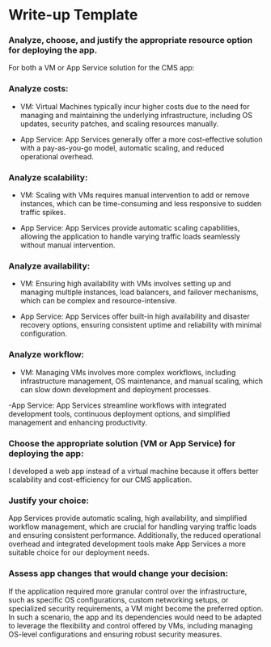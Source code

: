 # Write-up Template

### Analyze, choose, and justify the appropriate resource option for deploying the app.

For both a VM or App Service solution for the CMS app:

### Analyze costs:

- VM: Virtual Machines typically incur higher costs due to the need for managing and maintaining the underlying infrastructure, including OS updates, security patches, and scaling resources manually.

- App Service: App Services generally offer a more cost-effective solution with a pay-as-you-go model, automatic scaling, and reduced operational overhead.

### Analyze scalability:

- VM: Scaling with VMs requires manual intervention to add or remove instances, which can be time-consuming and less responsive to sudden traffic spikes.

- App Service: App Services provide automatic scaling capabilities, allowing the application to handle varying traffic loads seamlessly without manual intervention.

### Analyze availability:

- VM: Ensuring high availability with VMs involves setting up and managing multiple instances, load balancers, and failover mechanisms, which can be complex and resource-intensive.

- App Service: App Services offer built-in high availability and disaster recovery options, ensuring consistent uptime and reliability with minimal configuration.

### Analyze workflow:

- VM: Managing VMs involves more complex workflows, including infrastructure management, OS maintenance, and manual scaling, which can slow down development and deployment processes.

-App Service: App Services streamline workflows with integrated development tools, continuous deployment options, and simplified management and enhancing productivity.

### Choose the appropriate solution (VM or App Service) for deploying the app:

I developed a web app instead of a virtual machine because it offers better scalability and cost-efficiency for our CMS application.

### Justify your choice:

App Services provide automatic scaling, high availability, and simplified workflow management, which are crucial for handling varying traffic loads and ensuring consistent performance. Additionally, the reduced operational overhead and integrated development tools make App Services a more suitable choice for our deployment needs.

### Assess app changes that would change your decision:

If the application required more granular control over the infrastructure, such as specific OS configurations, custom networking setups, or specialized security requirements, a VM might become the preferred option. In such a scenario, the app and its dependencies would need to be adapted to leverage the flexibility and control offered by VMs, including managing OS-level configurations and ensuring robust security measures.
